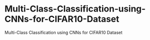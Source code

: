 # Multi-Class-Classification-using-CNNs-for-CIFAR10-Dataset
Multi-Class Classification using CNNs for CIFAR10 Dataset
